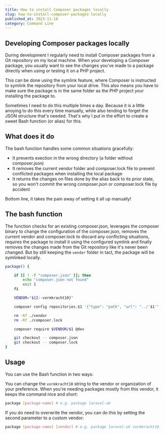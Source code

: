 ```yaml
---
title: How to install Composer packages locally
slug: how-to-install-composer-packages-locally
published_at: 2023-11-18
category: Command Line
---
```


## Developing Composer packages locally

During development I regularly need to install Composer packages from a Git repository on my local machine. When your developing a Composer package, you usually want to see the changes you've made to a package directly when using or testing it on a PHP project.

This can be done using the symlink feature, where Composer is instructed to symlink the repository from your local drive. This also means you have to make sure the package is in the same folder as the PHP project your installing the package to.

Sometimes I need to do this multiple times a day. Because it is a little anoying to do this every time manually, while also tending to forget the JSON structure that's needed. That's why I put in the effort to create a sweet Bash function (or alias) for this.

## What does it do

The bash function handles some common situations gracefully:

-   It prevents exection in the wrong directory (a folder without composer.json)
-   It removes the current vendor folder and composer.lock file to prevent conflicted packages when installing the local package
-   It returns the changes on files done by the alias back to its prior state, so you won't commit the wrong composer.json or composer.lock file by accident

Bottom line, it takes the pain away of setting it all up manually!

## The bash function

The function checks for an existing composer.json, leverages the composer binary to change the configuration of the composer.json, removes the current vendor and composer.lock to discard any conflicting situations, requires the package to install it using the configured symlink and finally removes the changes made from the Git repository like it's never been changed. But by still keeping the `vendor` folder in tact, the package will be symlinked locally.

```bash
package() {

    if [[ ! -f "composer.json" ]]; then
        echo "composer.json not found"
        exit 1
    fi

    VENDOR="${2:-vormkracht10}"

    composer config repositories.$1 '{"type": "path", "url": "../'$1'", "options": {"symlink": true}}' --file composer.json

    rm -Rf ./vendor
    rm -Rf ./composer.lock

    composer require $VENDOR/$1 @dev

    git checkout -- composer.json
    git checkout -- composer.lock
}
```

## Usage

You can use the Bash function in two ways:

You can change the `vormkracht10` string to the vendor or organization of your preference. When you're needing packages mostly from this vendor, it keeps the command nice and short:

```bash
package [package-name] # e.g. package laravel-ok
```

If you do need to overwrite the vendor, you can do this by setting the second parameter to a custom vendor:

```bash
package [package-name] [vendor] # e.g. package laravel-ok vormkracht10
```
